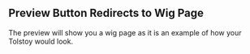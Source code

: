 ## Preview Button Redirects to Wig Page

The preview will show you a wig page as it is an example of how your Tolstoy would look.